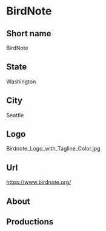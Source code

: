 # BirdNote

## Short name 

BirdNote

## State

Washington

## City

Seattle

## Logo

Birdnote_Logo_with_Tagline_Color.jpg

## Url

https://www.birdnote.org/

## About
 

## Productions 
